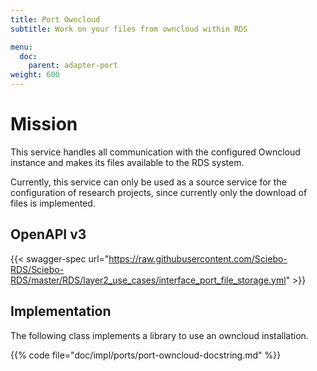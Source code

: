 ```yaml
---
title: Port Owncloud
subtitle: Work on your files from owncloud within RDS

menu:
  doc:
    parent: adapter-port
weight: 600
---
```


# Mission

This service handles all communication with the configured Owncloud instance and makes its files available to the RDS system.

Currently, this service can only be used as a source service for the configuration of research projects, since currently only the download of files is implemented.

## OpenAPI v3

{{< swagger-spec url="https://raw.githubusercontent.com/Sciebo-RDS/Sciebo-RDS/master/RDS/layer2_use_cases/interface_port_file_storage.yml" >}}

## Implementation

The following class implements a library to use an owncloud installation.

{{% code file="doc/impl/ports/port-owncloud-docstring.md" %}}
